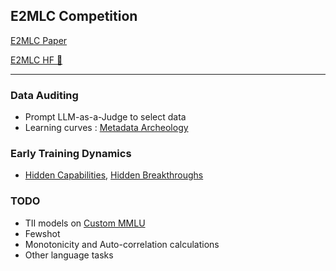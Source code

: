 ## E2MLC Competition

[E2MLC Paper](https://arxiv.org/abs/2506.07731)

[E2MLC HF 🤗](https://huggingface.co/e2lmc-competition?joined=true)

---


### Data Auditing

- Prompt LLM-as-a-Judge to select data
- Learning curves : [Metadata Archeology](https://arxiv.org/abs/2209.10015)


### Early Training Dynamics

- [Hidden Capabilities](https://arxiv.org/abs/2406.19370), [Hidden Breakthroughs](https://arxiv.org/abs/2506.15872)


### TODO

- TII models on [Custom MMLU](https://huggingface.co/datasets/Ujan/mmlu_gpt4o)
- Fewshot
- Monotonicity and Auto-correlation calculations
- Other language tasks


